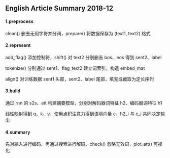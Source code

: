 ## English Article Summary 2018-12

#### 1.preprocess

clean() 删去无用字符并分词，prepare() 将数据保存为 (text1, text2) 格式

#### 2.represent

add_flag() 添加控制符，shift() 对 text2 分别删去 bos、eos 得到 sent2、label

tokenize() 分别通过 sent1、flag_text2 建立词索引，构造 embed_mat

align() 对训练数据 sent1 头部，sent2、label 尾部，填充或截取为定长序列

#### 3.build

通过 rnn 的 s2s、att 构建摘要模型，分别对解码器词特征 h2、编码器词特征 h1

线性映射得到 q、k、v，使用点积注意力得到语境向量 c，h2_i 与 c_i 共同决定输出

#### 4.summary

先对输入进行编码、再通过搜索进行解码，check() 忽略无效词，plot_att() 可视化